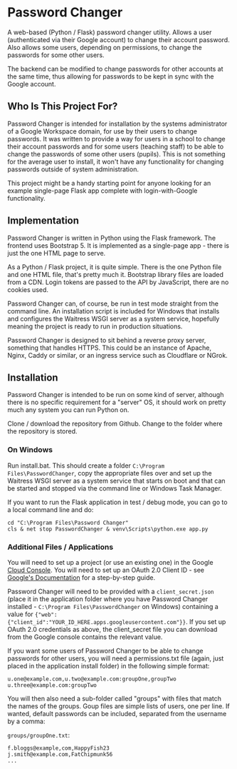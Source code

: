 # Password Changer

A web-based (Python / Flask) password changer utility. Allows a user (authenticated via their Google account) to change their account password. Also allows some users, depending on permissions, to change the passwords for some other users.

The backend can be modified to change passwords for other accounts at the same time, thus allowing for passwords to be kept in sync with the Google account.

## Who Is This Project For?

Password Changer is intended for installation by the systems administrator of a Google Workspace domain, for use by their users to change passwords. It was written to provide a way for users in a school to change their account passwords and for some users (teaching staff) to be able to change the passwords of some other users (pupils). This is not something for the average user to install, it won't have any functionality for changing passwords outside of system administration.

This project might be a handy starting point for anyone looking for an example single-page Flask app complete with login-with-Google functionality.

## Implementation

Password Changer is written in Python using the Flask framework. The frontend uses Bootstrap 5. It is implemented as a single-page app - there is just the one HTML page to serve.

As a Python / Flask project, it is quite simple. There is the one Python file and one HTML file, that's pretty much it. Bootstrap library files are loaded from a CDN. Login tokens are passed to the API by JavaScript, there are no cookies used.

Password Changer can, of course, be run in test mode straight from the command line. An installation script is included for Windows that installs and configures the Waitress WSGI server as a system service, hopefully meaning the project is ready to run in production situations.

Password Changer is designed to sit behind a reverse proxy server, something that handles HTTPS. This could be an instance of Apache, Nginx, Caddy or similar, or an ingress service such as Cloudflare or NGrok.

## Installation

Password Changer is intended to be run on some kind of server, although there is no specific requirement for a "server" OS, it should work on pretty much any system you can run Python on.

Clone / download the repository from Github. Change to the folder where the repository is stored.

### On Windows

Run install.bat. This should create a folder `C:\Program Files\PasswordChanger`, copy the appropriate files over and set up the Waitress WSGI server as a system service that starts on boot and that can be started and stopped via the command line or Windows Task Manager.

If you want to run the Flask application in test / debug mode, you can go to a local command line and do:

```
cd "C:\Program Files\Password Changer"
cls & net stop PasswordChanger & venv\Scripts\python.exe app.py
```

### Additional Files / Applications

You will need to set up a project (or use an existing one) in the Google [Cloud Console](https://console.developers.google.com/apis). You will need to set up an OAuth 2.0 Client ID - see [Google's Documentation](https://developers.google.com/identity/gsi/web/guides/get-google-api-clientid) for a step-by-step guide.

Password Changer will need to be provided with a `client_secret.json` (place it in the application folder where you have Password Changer installed - `C:\Program Files\PasswordChanger` on Windows) containing a value for `{"web":{"client_id":"YOUR_ID_HERE.apps.googleusercontent.com"}}`. If you set up OAuth 2.0 credentials as above, the client_secret file you can download from the Google console contains the relevant value.

If you want some users of Password Changer to be able to change passwords for other users, you will need a permissions.txt file (again, just placed in the application install folder) in the following simple format:

```
u.one@example.com,u.two@example.com:groupOne,groupTwo
u.three@example.com:groupTwo
```

You will then also need a sub-folder called "groups" with files that match the names of the groups. Goup files are simple lists of users, one per line. If wanted, default passwords can be included, separated from the username by a comma:

`groups/groupOne.txt`:
```
f.bloggs@example,com,HappyFish23
j.smith@example.com,FatChipmunk56
...
```
